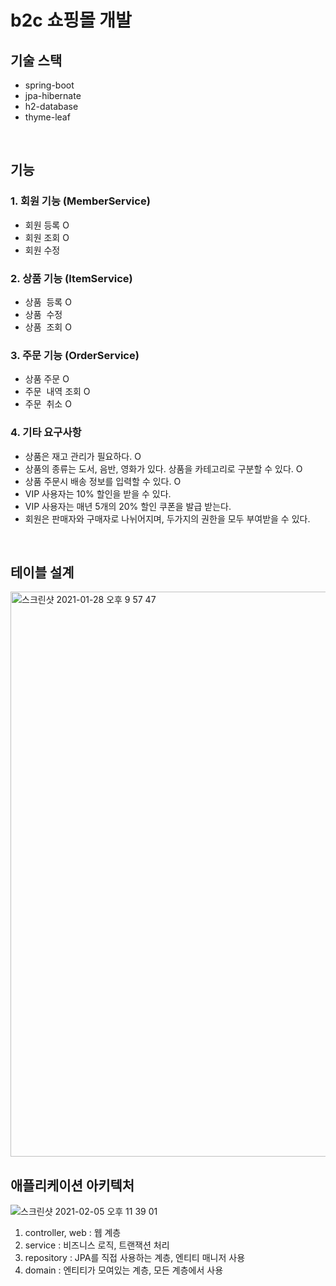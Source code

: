 # b2c 쇼핑몰 개발

## 기술 스택 
* spring-boot
* jpa-hibernate
* h2-database 
* thyme-leaf 

<br/>

## 기능 
### 1. 회원 기능 (MemberService)
  * 회원  등록 O
  * 회원  조회 O
  * 회원  수정
### 2. 상품 기능 (ItemService)
  * 상품  등록 O
  * 상품  수정 
  * 상품  조회 O
### 3. 주문 기능 (OrderService)
  * 상품  주문 O
  * 주문  내역 조회 O 
  * 주문  취소 O
### 4. 기타 요구사항 
  * 상품은 재고 관리가 필요하다. O
  * 상품의 종류는 도서, 음반, 영화가 있다. 상품을 카테고리로 구분할 수 있다. O
  * 상품 주문시 배송 정보를 입력할 수 있다. O
  * VIP 사용자는 10% 할인을 받을 수 있다.
  * VIP 사용자는 매년 5개의 20% 할인 쿠폰을 발급 받는다.
  * 회원은 판매자와 구매자로 나뉘어지며, 두가지의 권한을 모두 부여받을 수 있다.
  
<br/>
  
## 테이블 설계 
<img width="904" alt="스크린샷 2021-01-28 오후 9 57 47" src="https://user-images.githubusercontent.com/44944031/106141731-e8efc500-61b3-11eb-882d-01c1ab920885.png">

<br/>

## 애플리케이션 아키텍처 
![스크린샷 2021-02-05 오후 11 39 01](https://user-images.githubusercontent.com/44944031/107047661-6a2a0600-680b-11eb-9306-53c2845a18ca.png)
1. controller, web : 웹 계층
2. service : 비즈니스 로직, 트랜잭션 처리 
3. repository : JPA를 직접 사용하는 계층, 엔티티 매니저 사용 
4. domain : 엔티티가 모여있는 계층, 모든 계층에서 사용 
 
